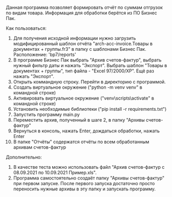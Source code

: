Данная программа позволяет формировать отчёт по суммам отгрузок по видам товара.
Информация для обработки берётся из ПО Бизнес Пак.  
  

Как пользоваться:  
1) Для получения исходной информации нужно загрузить модифицированный шаблон отчёта
"arch-acc-invoice.Товары в документах + группы.fr3" в папку с шаблонами Бизнес Пак.
Расположение: 'bp7/reports'  
2) В программе Бизнес Пак выбрать "Архив счетов-фактур", выбрать нужный фильтр даты
и нажать "Экспорт". Выбрать шаблон "Товары в документах + группы", тип файла - 
"Excel 97/2000/XP". Ещё раз нажать "Экспорт".  
3) Открыть коммандную строку. Перейти в директорию с программой.  
4) Создать виртуальное окружение ("python -m venv venv" в командной строке)  
5) Активировать виртуальное окружение ("venv\scripts\activate" в командной строке)  
6) Установить необходимые библиотеки ("pip install -r requirements.txt")  
7) Запустить программу main.py  
8) Переместить архив, полученный в шаге 2, в папку "Архивы счетов-фактур"  
9) Вернуться в консоль, нажать Enter, дождаться обработки, нажать Enter  
10) В папке "Отчёты" содержатся отчёты по всем обработанным архивам счетов-фактур  
  
Дополнительно:  
1) В качестве теста можно использовать файл "Архив счетов-фактур с 08.09.2021 по 10.09.2021 Пример.xls".  
2) Программа самостоятельно создаёт папку "Архивы счетов-фактур" при первом запуске. После первого запуска 
достаточно просто переносить нужные архивы в эту папку и запускать программу.